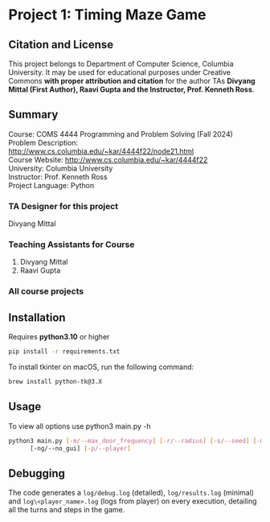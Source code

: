 # Project 1: Timing Maze Game

## Citation and License
This project belongs to Department of Computer Science, Columbia University. It may be used for educational purposes under Creative Commons **with proper attribution and citation** for the author TAs **Divyang Mittal (First Author), Raavi Gupta and the Instructor, Prof. Kenneth Ross**.

## Summary

Course: COMS 4444 Programming and Problem Solving (Fall 2024)  
Problem Description: http://www.cs.columbia.edu/~kar/4444f22/node21.html  
Course Website: http://www.cs.columbia.edu/~kar/4444f22  
University: Columbia University  
Instructor: Prof. Kenneth Ross  
Project Language: Python

### TA Designer for this project

Divyang Mittal

### Teaching Assistants for Course
1. Divyang Mittal
2. Raavi Gupta

### All course projects

## Installation

Requires **python3.10** or higher

```bash
pip install -r requirements.txt
```

To install tkinter on macOS, run the following command:
```bash
brew install python-tk@3.X
```

## Usage

To view all options use python3 main.py -h
```bash
python3 main.py [-m/--max_door_frequency] [-r/--radius] [-s/--seed] [-mz/--maze] [-sc/--scale] [-T/--turns] 
      [-ng/--no_gui] [-p/--player]
```

## Debugging

The code generates a `log/debug.log` (detailed), `log/results.log` (minimal) and `log\<player_name>.log` 
(logs from player) on every execution, detailing all the turns and steps in the game.
